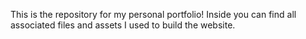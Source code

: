 This is the repository for my personal portfolio! Inside you can find all associated files and assets I used to build the website.
